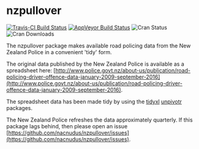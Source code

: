 # nzpullover

[![Travis-CI Build Status](https://travis-ci.org/nacnudus/nzpullover.svg?branch=master)](https://travis-ci.org/nacnudus/nzpullover) [![AppVeyor Build Status](https://ci.appveyor.com/api/projects/status/github/nacnudus/nzpullover?branch=master&svg=true)](https://ci.appveyor.com/project/nacnudus/nzpullover) ![Cran Status](http://www.r-pkg.org/badges/version/nzpullover) ![Cran Downloads](https://cranlogs.r-pkg.org/badges/nzpullover)

The nzpullover package makes available road policing data from the New Zealand
Police in a convenient 'tidy' form.

The original data published by the New Zealand Police is available as a
spreadsheet here:
[http://www.police.govt.nz/about-us/publication/road-policing-driver-offence-data-january-2009-september-2016](http://www.police.govt.nz/about-us/publication/road-policing-driver-offence-data-january-2009-september-2016).

The spreadsheet data has been made tidy by using the
[tidyxl](https://github.com/nacnudus/tidyxl)
[unpivotr](https://github.com/nacnudus/unpivotr) packages.

The New Zealand Police refreshes the data approximately quarterly.  If this
package lags behind, then please open an issue
[https://github.com/nacnudus/nzpullover/issues](https://github.com/nacnudus/nzpullover/issues).

